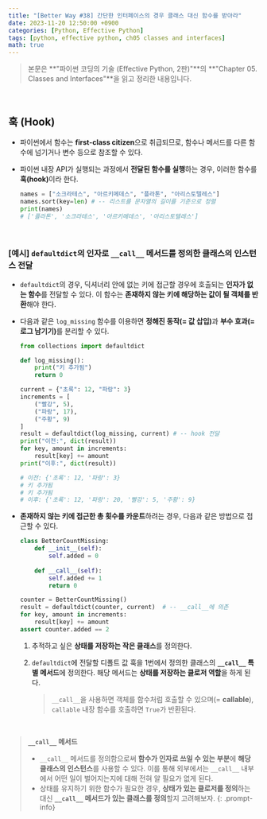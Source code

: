 ```yaml
---
title: "[Better Way #38] 간단한 인터페이스의 경우 클래스 대신 함수를 받아라"
date: 2023-11-20 12:50:00 +0900
categories: [Python, Effective Python]
tags: [python, effective python, ch05 classes and interfaces]
math: true
---
```


> 본문은 **"파이썬 코딩의 기술 (Effective Python, 2판)"**의 **"Chapter 05. Classes and Interfaces"**을 읽고 정리한 내용입니다.

<br>


## 훅 (Hook)

- 파이썬에서 함수는 **first-class citizen**으로 취급되므로, 함수나 메서드를 다른 함수에 넘기거나 변수 등으로 참조할 수 있다.
- 파이썬 내장 API가 실행되는 과정에서 <span class="hl">**전달된 함수를 실행**하는 경우</span>, 이러한 함수를 <span class="hl">**훅(hook)**</span>이라 한다.
    
  ```python
  names = ["소크라테스", "아르키메데스", "플라톤", "아리스토텔레스"]
  names.sort(key=len) # -- 리스트를 문자열의 길이를 기준으로 정렬
  print(names)
  # ['플라톤', '소크라테스', '아르키메데스', '아리스토텔레스']
  ```
    
<br>

### [예시] `defaultdict`의 인자로 `__call__` 메서드를 정의한 클래스의 인스턴스 전달

- `defaultdict`의 경우, 딕셔너리 안에 없는 키에 접근할 경우에 호출되는 **인자가 없는 함수**를 전달할 수 있다. 이 함수는 **존재하지 않는 키에 해당하는 값이 될 객체를 반환**해야 한다.
- 다음과 같은 `log_missing` 함수를 이용하면 <span class="hl">**정해진 동작(= 값 삽입)**</span>과 <span class="hl">**부수 효과(= 로그 남기기)**</span>를 분리할 수 있다.
    
  ```python
  from collections import defaultdict
  
  def log_missing():
      print("키 추가됨")
      return 0
  
  current = {"초록": 12, "파랑": 3}
  increments = [
      ("빨강", 5),
      ("파랑", 17),
      ("주황", 9)
  ]
  result = defaultdict(log_missing, current) # -- hook 전달
  print("이전:", dict(result))
  for key, amount in increments:
      result[key] += amount
  print("이후:", dict(result))
  
  # 이전: {'초록': 12, '파랑': 3}
  # 키 추가됨
  # 키 추가됨
  # 이후: {'초록': 12, '파랑': 20, '빨강': 5, '주황': 9}
  ```
    
- **존재하지 않는 키에 접근한 총 횟수를 카운트**하려는 경우, 다음과 같은 방법으로 접근할 수 있다.
  ```python
  class BetterCountMissing:
      def __init__(self):
          self.added = 0
          
      def __call__(self):
          self.added += 1
          return 0

  counter = BetterCountMissing()
  result = defaultdict(counter, current)  # -- __call__에 의존
  for key, amount in increments:
      result[key] += amount
  assert counter.added == 2
  ```

  1. 추적하고 싶은 **상태를 저장하는 작은 클래스**를 정의한다.
  2. `defaultdict`에 전달할 디폴트 값 훅을 1번에서 정의한 클래스의 **`__call__` 특별 메서드**에 정의한다. 해당 메서드는 **상태를 저장하는 클로저 역할**을 하게 된다.
      
      > `__call__`을 사용하면 객체를 함수처럼 호출할 수 있으며(= **callable**), `callable` 내장 함수를 호출하면 `True`가 반환된다.
      > 
    
<br>

> **`__call__` 메서드**
>
> - `__call__` 메서드를 정의함으로써 **함수가 인자로 쓰일 수 있는 부분**에 **해당 클래스의 인스턴스**를 사용할 수 있다. 이를 통해 외부에서는 `__call__` 내부에서 어떤 일이 벌어지는지에 대해 전혀 알 필요가 없게 된다.
> - 상태를 유지하기 위한 함수가 필요한 경우, **상태가 있는 클로저를 정의**하는 대신 **`__call__` 메서드가 있는 클래스를 정의**할지 고려해보자.
{: .prompt-info}
